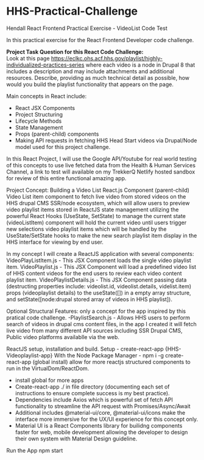 # HHS-Practical-Challenge
Hendall React Frontend Practical Exercise - VideoList Code Test

In this practical exercise for the React Frontend Developer code challenge.

<strong>Project Task Question for this React Code Challenge:</strong><br/>
Look at this page https://eclkc.ohs.acf.hhs.gov/playlist/highly-individualized-practices-series where each video is a node in Drupal 8 that includes a description and may include attachments and additional resources. Describe, providing as much technical detail as possible, how would you build the playlist functionality that appears on the page.

Main concepts in React include: 
- React JSX Components
- Project Structuring
- Lifecycle Methods
- State Management
- Props (parent-child) components
- Making API requests in fetching HHS Head Start videos via Drupal/Node model used for this project challenge. 

In this React Project, I will use the Google API/Youtube for real world testing of this concepts to use live fetched data from the Health & Human Services Channel, a link to test will available on my TrekkerQ Netlify hosted sandbox for review of this entire functional amazing app. 

Project Concept: Building a Video List React.js Component (parent-child) Video List item component to fetch live video from stored videos on the HHS drupal CMS SSR/node ecosystem, which will allow users to preview video playlist items stored in ReactJS state management utilizing the powerful React Hooks (UseState, SetState) to manage the current state (videoListItem) component will hold the current video until users trigger new selections video playlist items which will be handled by the UseState/SetState hooks to make the new search playlist item display in the HHS interface for viewing by end user. 

In my concept I will create a ReactJS application with several components:
VideoPlayListItem.js -  This JSX Component loads the single video playlist item.
VideoPlaylist.js - This JSX Component will load a predefined video list of HHS content videos for the end users to review each video content playlist item.
VideoPlaylistDetails.js - This JSX Component passing data (destructing properties include: videolist.id, videolist.details, videlist.item) props (videoplaylist details) to the useState([]) in a empty array structure, and setState([node:drupal stored array of videos in HHS playlist]).

Optional Structural Features: only a concept for the app inspired by this pratical code challenge.
-PlaylistSearch.js - Allows HHS users to perform search of videos in drupal cms content files, in the app I created it will fetch live video from many different API sources including SSR Drupal CMS, Public video platforms availablle via the web.


ReactJS setup, installation and build.
Setup - create-react-app {HHS-Videoplaylist-app}
With the Node Package Manager - npm i -g create-react-app (global install) allow for more reactjs structured components to run in the VirtualDom/ReactDom.
- install global for more apps
- Create-react-app ./ in file directory (documenting each set of instructions to ensure complete success is my best practice).
- Dependencies include Axios which is powerful set of fetch API functionality to streamline the API request with Promises/Async/Await
- Additional includes @material-ui/core, @material-ui/icons make the interface more immersive for the UX/UI experience for this concept only.
- Material UI is a React Components library for builidng components faster for web, mobile development allowing the developer to design their own system with Material Design guideline.

Run the App
npm start



